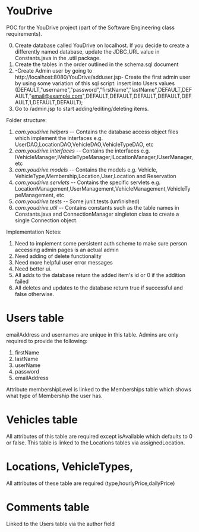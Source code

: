 YouDrive
========
POC for the YouDrive project (part of the Software Engineering class requirements).

0. Create database called YouDrive on localhost. If you decide to create a differently named database, update the JDBC_URL value in Constants.java in the .util package.
1. Create the tables in the order outlined in the schema.sql document
2. -Create Admin user by going to http://localhost:8080/YouDrive/adduser.jsp- Create the first admin user by using some variation of this sql script: insert into Users values (DEFAULT,"username","password","firstName","lastName",DEFAULT,DEFAULT,"email@example.com",DEFAULT,DEFAULT,DEFAULT,DEFAULT,DEFAULT,1,DEFAULT,DEFAULT);
3. Go to /admin.jsp to start adding/editing/deleting items.


Folder structure:

1. *com.youdrive.helpers* -- Contains the database access object files which implement the interfaces e.g. UserDAO,LocationDAO,VehicleDAO,VehicleTypeDAO, etc
2. *com.youdrive.interfaces* -- Contains the interfaces e.g. IVehicleManager,IVehicleTypeManager,ILocationManager,IUserManager,etc
3. *com.youdrive.models* -- Contains the models e.g. Vehicle, VehicleType,Membership,Location,User,Location and Reservation
4. *com.youdrive.servlets* -- Contains the specific servlets e.g. LocationManagement,UserManagement,VehicleManagement,VehicleTypeManagement, etc
5. *com.youdrive.tests* -- Some junit tests (unfinished)
6. *com.youdrive.util* -- Contains constants such as the table names in Constants.java and ConnectionManager singleton class to create a single Connection object.

Implementation Notes:

1. Need to implement some persistent auth scheme to make sure person accessing admin pages is an actual admin
2. Need adding of delete functionality
3. Need more helpful user error messages
4. Need better ui.
5. All adds to the database return the added item's id or 0 if the addition failed
6. All deletes and updates to the database return true if successful and false otherwise.


Users table
===========
emailAddress and usernames are unique in this table. Admins are only required to provide the following:

1. firstName
2. lastName
3. userName
4. password
5. emailAddress

Attribute membershipLevel is linked to the  Memberships table which shows what type of Membership the user has.


Vehicles table
==============
All attributes of this table are required except isAvailable which defaults to 0 or false. This table is linked to the Locations tables via assignedLocation.


Locations, VehicleTypes,
==============================
All attributes of these table are required (type,hourlyPrice,dailyPrice)

Comments table
===============
Linked to the Users table via the author field
